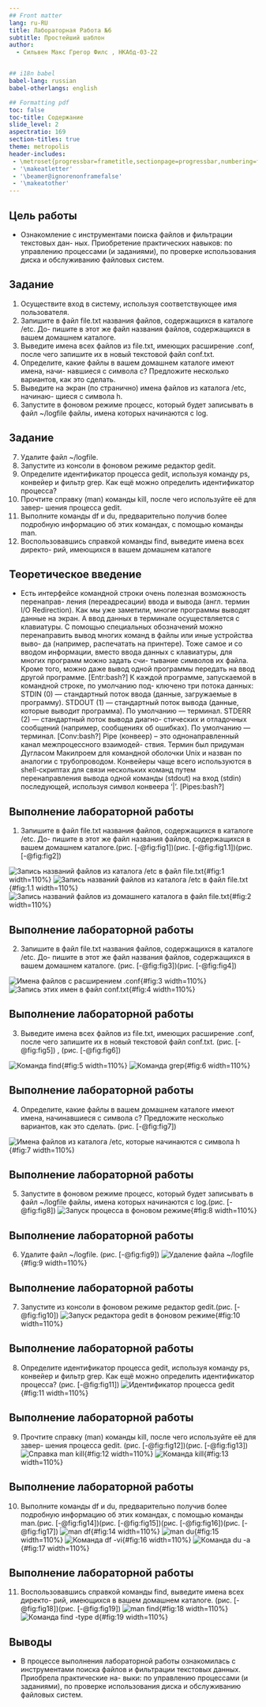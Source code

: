 ```yaml
---
## Front matter
lang: ru-RU
title: Лабораторная Работа №6
subtitle: Простейший шаблон
author:
  - Сильвен Макс Грегор Филс , НКАбд-03-22


## i18n babel
babel-lang: russian
babel-otherlangs: english

## Formatting pdf
toc: false
toc-title: Содержание
slide_level: 2
aspectratio: 169
section-titles: true
theme: metropolis
header-includes:
 - \metroset{progressbar=frametitle,sectionpage=progressbar,numbering=fraction}
 - '\makeatletter'
 - '\beamer@ignorenonframefalse'
 - '\makeatother'
---
```


## Цель работы
 - Ознакомление с инструментами поиска файлов и фильтрации текстовых дан-
ных. Приобретение практических навыков: по управлению процессами (и заданиями), по проверке использования диска и обслуживанию файловых систем.

## Задание
 
1. Осуществите вход в систему, используя соответствующее имя пользователя.
2. Запишите в файл file.txt названия файлов, содержащихся в каталоге /etc. До-
пишите в этот же файл названия файлов, содержащихся в вашем домашнем
каталоге.
3. Выведите имена всех файлов из file.txt, имеющих расширение .conf, после
чего запишите их в новый текстовой файл conf.txt.
4. Определите, какие файлы в вашем домашнем каталоге имеют имена, начи-
навшиеся с символа c? Предложите несколько вариантов, как это сделать.
5. Выведите на экран (по странично) имена файлов из каталога /etc, начинаю-
щиеся с символа h.
6. Запустите в фоновом режиме процесс, который будет записывать в файл
~/logfile файлы, имена которых начинаются с log.

## Задание
7. Удалите файл ~/logfile.
8. Запустите из консоли в фоновом режиме редактор gedit.
9. Определите идентификатор процесса gedit, используя команду ps, конвейер
и фильтр grep. Как ещё можно определить идентификатор процесса?
10. Прочтите справку (man) команды kill, после чего используйте её для завер-
шения процесса gedit.
11. Выполните команды df и du, предварительно получив более подробную
информацию об этих командах, с помощью команды man.
12. Воспользовавшись справкой команды find, выведите имена всех директо-
рий, имеющихся в вашем домашнем каталоге

## Теоретическое введение

- Есть интерфейсе командной строки очень полезная возможность перенаправ-
ления (переадресации) ввода и вывода (англ. термин I/O Redirection). Как мы
уже заметили, многие программы выводят данные на экран. А ввод данных в
терминале осуществляется с клавиатуры. С помощью специальных обозначений
можно перенаправить вывод многих команд в файлы или иные устройства выво-
да (например, распечатать на принтере). Тоже самое и со вводом информации,
вместо ввода данных с клавиатуры, для многих программ можно задать счи-
тывание символов их файла. Кроме того, можно даже вывод одной программы
передать на ввод другой программе. [Entr:bash?]
К каждой программе, запускаемой в командной строке, по умолчанию под-
ключено три потока данных:
STDIN (0) — стандартный поток ввода (данные, загружаемые в программу).
STDOUT (1) — стандартный поток вывода (данные, которые выводит программа).
По умолчанию — терминал. STDERR (2) — стандартный поток вывода диагно-
стических и отладочных сообщений (например, сообщениях об ошибках). По
умолчанию — терминал. [Conv:bash?]
Pipe (конвеер) – это однонаправленный канал межпроцессного взаимодей-
ствия. Термин был придуман Дугласом Макилроем для командной оболочки Unix
и назван по аналогии с трубопроводом. Конвейеры чаще всего используются
в shell-скриптах для связи нескольких команд путем перенаправления вывода
одной команды (stdout) на вход (stdin) последующей, используя символ конвеера
‘|’. [Pipes:bash?]

## Выполнение лабораторной работы

1. Запишите в файл file.txt названия файлов, содержащихся в каталоге /etc. До-
пишите в этот же файл названия файлов, содержащихся в вашем домашнем
каталоге.(рис. [-@fig:fig1])(рис. [-@fig:fig1.1])(рис. [-@fig:fig2])

![Запись названий файлов из каталога /etc в файл file.txt](image/1.png){#fig:1 width=110%}
![Запись названий файлов из каталога /etc в файл file.txt](image/1.1.png){#fig:1.1 width=110%}
![Запись названий файлов из домашнего каталога в файл file.txt](image/2.png){#fig:2 width=110%}

## Выполнение лабораторной работы
2. Запишите в файл file.txt названия файлов, содержащихся в каталоге /etc. До-
пишите в этот же файл названия файлов, содержащихся в вашем домашнем
каталоге. (рис. [-@fig:fig3])(рис. [-@fig:fig4])

![Имена файлов с расширением .conf](image/3.png){#fig:3 width=110%}
![Запись этих имен в файл conf.txt](image/4.png){#fig:4 width=110%}

## Выполнение лабораторной работы
3. Выведите имена всех файлов из file.txt, имеющих расширение .conf, после чего запишите их в новый текстовой файл conf.txt.  (рис. [-@fig:fig5]) , (рис. [-@fig:fig6])

![Команда find](image/5.png){#fig:5 width=110%}
![Команда grep](image/6.png){#fig:6 width=110%}

## Выполнение лабораторной работы
4. Определите, какие файлы в вашем домашнем каталоге имеют имена, начинавшиеся с символа c? Предложите несколько вариантов, как это сделать. (рис. [-@fig:fig7])

![ Имена файлов из каталога /etc, которые начинаются с символа h](image/7.png){#fig:7 width=110%)
 
## Выполнение лабораторной работы
5. Запустите в фоновом режиме процесс, который будет записывать в файл
~/logfile файлы, имена которых начинаются с log.(рис. [-@fig:fig8])
![Запуск процесса в фоновом режиме](image/8.png){#fig:8 width=110%}

## Выполнение лабораторной работы
6. Удалите файл ~/logfile. (рис. [-@fig:fig9])
![Удаление файла ~/logfile](image/9.png){#fig:9 width=110%}

## Выполнение лабораторной работы
7. Запустите из консоли в фоновом режиме редактор gedit.(рис. [-@fig:fig10])
![ Запуск редактора gedit в фоновом режиме](image/10.png){#fig:10 width=110%}

## Выполнение лабораторной работы

8. Определите идентификатор процесса gedit, используя команду ps, конвейер
и фильтр grep. Как ещё можно определить идентификатор процесса? (рис. [-@fig:fig11])
![Идентификатор процесса gedit](image/11.png){#fig:11 width=110%}

## Выполнение лабораторной работы
9. Прочтите справку (man) команды kill, после чего используйте её для завер-
шения процесса gedit. (рис. [-@fig:fig12])(рис. [-@fig:fig13])
![Справка man kill](image/12.png){#fig:12 width=110%}
![Команда kill](image/13.png){#fig:13 width=110%}

## Выполнение лабораторной работы
10. Выполните команды df и du, предварительно получив более подробную
информацию об этих командах, с помощью команды man.(рис. [-@fig:fig14])(рис. [-@fig:fig15])(рис. [-@fig:fig16])(рис. [-@fig:fig17])
![man df](image/14.png){#fig:14 width=110%}
![man du](image/15.png){#fig:15 width=110%}
![ Команда df -vi](image/16.png){#fig:16 width=110%}
![Команда du -a](image/17.png){#fig:17 width=110%}

## Выполнение лабораторной работы
11. Воспользовавшись справкой команды find, выведите имена всех директо-
рий, имеющихся в вашем домашнем каталоге. (рис. [-@fig:fig18])(рис. [-@fig:fig19])
![ man find](image/18.png){#fig:18 width=110%}
![Команда find -type d](image/19.png){#fig:19 width=110%}



## Выводы

- В процессе выполнения лабораторной работы ознакомилась с инструментами
поиска файлов и фильтрации текстовых данных. Приобрела практические на-
выки: по управлению процессами (и заданиями), по проверке использования
диска и обслуживанию файловых систем.



